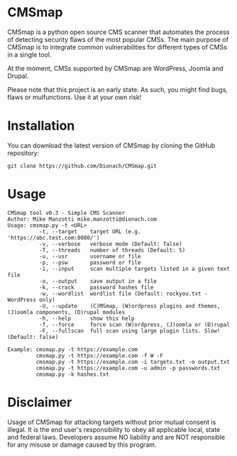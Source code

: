 CMSmap
======

CMSmap is a python open source CMS scanner that automates the process of detecting security flaws of the most popular CMSs. The main purpose of CMSmap is to integrate common vulnerabilities 
for different types of CMSs in a single tool. 

At the moment, CMSs supported by CMSmap are WordPress, Joomla and Drupal.

Please note that this project is an early state. As such, you might find bugs, flaws or mulfunctions.
Use it at your own risk!


Installation
=====
You can download the latest version of CMSmap by cloning the GitHub repository:

	git clone https://github.com/Dionach/CMSmap.git


Usage
=====
	CMSmap tool v0.3 - Simple CMS Scanner
	Author: Mike Manzotti mike.manzotti@dionach.com
	Usage: cmsmap.py -t <URL>
	          -t, --target    target URL (e.g. 'https://abc.test.com:8080/')
	          -v, --verbose   verbose mode (Default: false)
	          -T, --threads   number of threads (Default: 5)
	          -u, --usr       username or file 
	          -p, --psw       password or file
	          -i, --input     scan multiple targets listed in a given text file
	          -o, --output    save output in a file
	          -k, --crack     password hashes file
	          -w, --wordlist  wordlist file (Default: rockyou.txt - WordPress only)         
	          -U, --update    (C)MSmap, (W)ordpress plugins and themes, (J)oomla components, (D)rupal modules
	          -h, --help      show this help
	          -f, --force     force scan (W)ordpress, (J)oomla or (D)rupal
	          -F, --fullscan  full scan using large plugin lists. Slow! (Default: false)   
	          
	Example: cmsmap.py -t https://example.com
             cmsmap.py -t https://example.com -f W -F
             cmsmap.py -t https://example.com -i targets.txt -o output.txt
	         cmsmap.py -t https://example.com -u admin -p passwords.txt
	         cmsmap.py -k hashes.txt


Disclaimer
=====
Usage of CMSmap for attacking targets without prior mutual consent is illegal. 
It is the end user's responsibility to obey all applicable local, state and federal laws. 
Developers assume NO liability and are NOT responsible for any misuse or damage caused by this program.